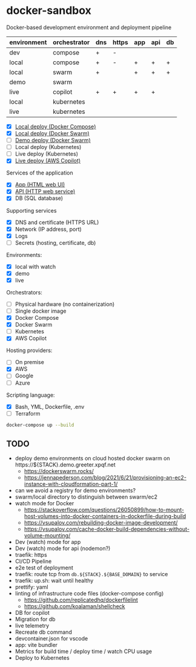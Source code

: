# docker-sandbox

Docker-based development environment and deployment pipeline

| environment | orchestrator | dns | https | app | api | db  |
| ----------- | ------------ | --- | ----- | --- | --- | --- |
| dev         | compose      | +   | -     |     |     |     |
| local       | compose      | +   | -     | +   | +   | +   |
| local       | swarm        | +   |       | +   | +   | +   |
| demo        | swarm        |     |       |     |     |     |
| live        | copilot      | +   | +     | +   | +   |     |
| local       | kubernetes   |     |       |     |     |     |
| live        | kubernetes   |     |       |     |     |     |

- [x] [Local deploy (Docker Compose)](./compose/README.md)
- [x] [Local deploy (Docker Swarm)](./swarm/README.md)
- [ ] [Demo deploy (Docker Swarm)](./swarm/README.md)
- [ ] Local deploy (Kubernetes)
- [ ] Live deploy (Kubernetes)
- [x] [Live deploy (AWS Copilot)](./copilot/README.md)

Services of the application

- [x] [App (HTML web UI)](./app/README.md)
- [x] [API (HTTP web service)](./api/README.md)
- [x] DB (SQL database)

Supporting services

- [x] DNS and certificate (HTTPS URL)
- [x] Network (IP address, port)
- [x] Logs
- [ ] Secrets (hosting, certificate, db)

Environments:

- [x] local with watch
- [x] demo
- [x] live

Orchestrators:

- [ ] Physical hardware (no containerization)
- [ ] Single docker image
- [x] Docker Compose
- [x] Docker Swarm
- [ ] Kubernetes
- [x] AWS Copilot

Hosting providers:

- [ ] On premise
- [x] AWS
- [ ] Google
- [ ] Azure

Scripting language:

- [x] Bash, YML, Dockerfile, .env
- [ ] Terraform

```bash
docker-compose up --build
```

## TODO

- deploy demo environments on cloud hosted docker swarm on https://${STACK}.demo.greeter.xpqf.net
  - https://dockerswarm.rocks/
  - https://jennapederson.com/blog/2021/6/21/provisioning-an-ec2-instance-with-cloudformation-part-1/
- can we avoid a registry for demo environments?
- swarm/local directory to distinguish between swarm/ec2
- watch mode for Docker
  - https://stackoverflow.com/questions/26050899/how-to-mount-host-volumes-into-docker-containers-in-dockerfile-during-build
  - https://vsupalov.com/rebuilding-docker-image-development/
  - https://vsupalov.com/cache-docker-build-dependencies-without-volume-mounting/
- Dev (watch) mode for app
- Dev (watch) mode for api (nodemon?)
- traefik: https
- CI/CD Pipeline
- e2e test of deployment
- traefik: route tcp from `db.${STACK}.${BASE_DOMAIN}` to service
- traefik: up.sh: wait until healthy
- prettify: yaml
- linting of infrastructure code files (docker-compose config)
  - https://github.com/replicatedhq/dockerfilelint
  - https://github.com/koalaman/shellcheck
- DB for copilot
- Migration for db
- live telemetry
- Recreate db command
- devcontainer.json for vscode
- app: vite bundler
- Metrics for build time / deploy time / watch CPU usage
- Deploy to Kubernetes
